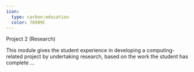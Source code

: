 ```yaml
---
icon:
  type: carbon:education
  color: 78909C
---
```

Project 2 (Research)

This module gives the student experience in developing a computing-related project by undertaking research, based on the work the student has complete ... 
